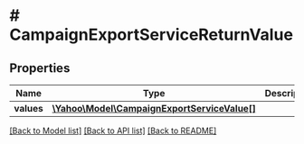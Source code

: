 # # CampaignExportServiceReturnValue

## Properties

Name | Type | Description | Notes
------------ | ------------- | ------------- | -------------
**values** | [**\Yahoo\Model\CampaignExportServiceValue[]**](CampaignExportServiceValue.md) |  | [optional] 

[[Back to Model list]](../../README.md#documentation-for-models) [[Back to API list]](../../README.md#documentation-for-api-endpoints) [[Back to README]](../../README.md)


